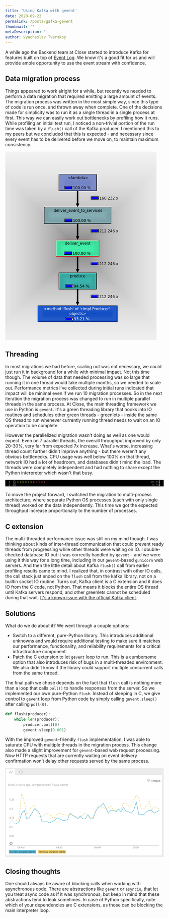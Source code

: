 ```yaml
---
title: 'Using Kafka with gevent'
date: 2020-09-22
permalink: /posts/gafka-gevent
thumbnail: ''
metaDescription: ''
author: Vyacheslav Tverskoy
---
```


A while ago the Backend team at Close started to introduce Kafka for features built on top of [Event Log](https://developer.close.com/#event-log). We know it's a good fit for us and will provide ample opportunity to use the event stream with confidence.

## Data migration process

Things appeared to work alright for a while, but recently we needed to perform a data migration that required emitting a large amount of events. The migration process was written in the most simple way, since this type of code is run once, and thrown away when complete. One of the decisions made for simplicity was to run it as a single thread in a single process at first. This way we can easily work out bottlenecks by profiling how it runs. While profiling an initial test run, I noticed a non-trivial portion of the run time was taken by a `flush()` call of the Kafka producer. I mentioned this to my peers but we concluded that this is expected - and necessary since every event has to be delivered before we move on, to maintain maximum consistency.

![Profiling results](./flush-profiler.png)

## Threading

In most migrations we had before, scaling out was not necessary, we could just run it in background for a while with minimal impact. Not this time though. The volume of data that needed processing was so large that running it in one thread would take multiple months, so we needed to scale out. Performance metrics I've collected during initial runs indicated that impact will be minimal even if we run 10 migration processes. So in the next iteration the migration process was changed to run in multiple parallel threads in the same process. At Close, the main threading framework we use in Python is `gevent`. It's a green threading library that hooks into IO routines and schedules other green threads - greenlets - inside the same OS thread to run whenever currently running thread needs to wait on an IO operation to be complete.

However the parallelized migration wasn't doing as well as one would expect. Even on 7 parallel threads, the overall throughput improved by only 20-30%, very far from expected 7x increase. What's worse, increasing thread count further didn't improve anything - but there weren't any obvious bottlenecks. CPU usage was well below 100% on that thread, network IO had a lot of headroom, and databases didn't mind the load. The threads were completely independent and had nothing to share except the Python interpreter which wasn't that busy.

![Profiling results](./htop-cpu.png)

To move the project forward, I switched the migration to multi-process architecture, where separate Python OS processes (each with only single thread) worked on the data independently. This time we got the expected throughput increase proportionally to the number of processes.

## C extension

The multi-threaded performance issue was still on my mind though. I was thinking about kinds of inter-thread communication that could prevent ready threads from progressing while other threads were waiting on IO. I double-checked database IO but it was correctly handled by `gevent` - and we were using it this way for a long time, including in our `gevent`-based `gunicorn` web servers. And then the little detail about Kafka `flush()` call from earlier profiling results came to mind. I realized that, in contrast with other IO calls, the call stack just ended on the `flush` call from the kafka library, not on a builtin socket IO routine. Turns out, Kafka client is a C extension and it does IO from the C code, not Python. That means it blocks the entire OS thread until Kafka servers respond, and other greenlets cannot be scheduled during that wait. [It's a known issue with the official Kafka client](https://github.com/confluentinc/confluent-kafka-python/issues/612).

## Solutions

What do we do about it? We went through a couple options:

- Switch to a different, pure-Python library. This introduces additional unknowns and would require additional testing to make sure it matches our performance, functionality, and reliability requirements for a critical infrastructure component.
- Patch the C extension to let `gevent` loop to run. This is a cumbersome option that also introduces risk of bugs in a multi-threaded environment. We also didn’t know if the library could support multiple concurrent calls from the same thread.

The final path we chose depends on the fact that `flush` call is nothing more than a loop that calls `poll()` to handle responses from the server. So we implemented our own pure-Python `flush`. Instead of sleeping in C, we give control to `gevent` loop from Python code by simply calling `gevent.sleep()` after calling `poll(0)`.

```python
def flush(producer):
    while len(producer):
        producer.poll(0)
        gevent.sleep(0.001)
```

With the improved `gevent`-friendly `flush` implementation, I was able to saturate CPU with multiple threads in the migration process. This change also made a slight improvement for `gevent`-based web request processing. Now HTTP requests that are currently waiting on event delivery confirmation won’t delay other requests served by the same process.

![Profiling results](./req-comparison.png)

## Closing thoughts

One should always be aware of blocking calls when working with asynchronous code. There are abstractions like `gevent` or `asyncio`, that let you treat async code as if it was synchronous, but keep in mind that these abstractions tend to leak sometimes. In case of Python specifically, note which of your dependencies are C extensions, as those can be blocking the main interpreter loop.
